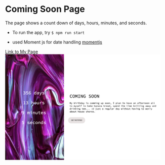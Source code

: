 # Coming Soon Page

 The page shows a count down of days, hours, minutes, and seconds.

- To run the app, try `$ npm run start`

- used Moment js for date handling [momentjs](https://momentjs.com)

[Link to My Page](https://fbw-wd22-e01-rockstars.github.io/comingsoon/)
![image thumbnail of app](./src/images/comingSoonApp.png)